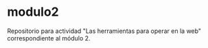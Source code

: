 # modulo2
Repositorio para actividad "Las herramientas para operar en la web" correspondiente al módulo 2.
